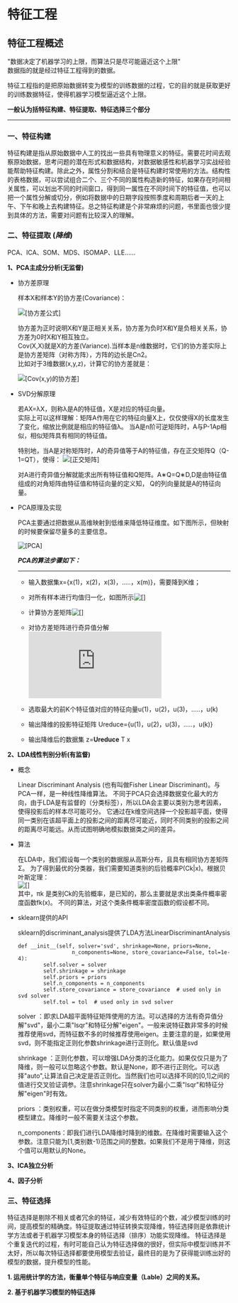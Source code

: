 # 特征工程

## 特征工程概述

"数据决定了机器学习的上限，而算法只是尽可能逼近这个上限" \
数据指的就是经过特征工程得到的数据。

特征工程指的是把原始数据转变为模型的训练数据的过程，它的目的就是获取更好的训练数据特征，使得机器学习模型逼近这个上限。

   **一般认为括特征构建、特征提取、特征选择三个部分**
 
   ---

### 一、特征构建

特征构建是指从原始数据中人工的找出一些具有物理意义的特征。需要花时间去观察原始数据，思考问题的潜在形式和数据结构，对数据敏感性和机器学习实战经验能帮助特征构建。除此之外，属性分割和结合是特征构建时常使用的方法。结构性的表格数据，可以尝试组合二个、三个不同的属性构造新的特征，如果存在时间相关属性，可以划出不同的时间窗口，得到同一属性在不同时间下的特征值，也可以把一个属性分解或切分，例如将数据中的日期字段按照季度和周期后者一天的上午、下午和晚上去构建特征。总之特征构建是个非常麻烦的问题，书里面也很少提到具体的方法，需要对问题有比较深入的理解。

### 二、特征提取 (_降维_)
PCA、ICA、SOM、MDS、ISOMAP、LLE……

**1、PCA主成分分析(无监督)**
* 协方差原理

    样本X和样本Y的协方差(Covariance)：
    
    ![[协方差公式]](https://images2017.cnblogs.com/blog/984656/201708/984656-20170830164626405-1764657020.png)        
    
    协方差为正时说明X和Y是正相关关系，协方差为负时X和Y是负相关关系，协方差为0时X和Y相互独立。\
    Cov(X,X)就是X的方差(Variance).当样本是n维数据时，它们的协方差实际上是协方差矩阵（对称方阵），方阵的边长是Cn2。\
    比如对于3维数据(x,y,z)，计算它的协方差就是：
    
    ![[Cov(x,y)的协方差]](https://images2017.cnblogs.com/blog/984656/201708/984656-20170830164644124-930328298.png)
    
* SVD分解原理
    
    若AX=λX，则称λ是A的特征值，X是对应的特征向量。\
    实际上可以这样理解：矩阵A作用在它的特征向量X上，仅仅使得X的长度发生了变化，缩放比例就是相应的特征值λ。
    当A是n阶可逆矩阵时，A与P-1Ap相似，相似矩阵具有相同的特征值。
    
    特别地，当A是对称矩阵时，A的奇异值等于A的特征值，存在正交矩阵Q（Q-1=QT），使得：
    ![[正交矩阵]](https://images2017.cnblogs.com/blog/984656/201708/984656-20170830164731343-1220904233.png)
    
    对A进行奇异值分解就能求出所有特征值和Q矩阵。A∗Q=Q∗D,D是由特征值组成的对角矩阵由特征值和特征向量的定义知，
    Q的列向量就是A的特征向量。
    
* PCA原理及实现

    PCA主要通过把数据从高维映射到低维来降低特征维度。如下图所示，但映射的时候要保留尽量多的主要信息。
    
    ![[PCA]](https://images2017.cnblogs.com/blog/984656/201708/984656-20170830165452593-348310486.png)
    
    **_PCA的算法步骤如下：_**
    
   ---
    - 输入数据集x={x(1)，x(2)，x(3)，.....，x(m)}，需要降到K维；
    - 对所有样本进行均值归一化，如图所示![[]](https://images2017.cnblogs.com/blog/984656/201708/984656-20170830171147905-1678387004.png)
    
    - 计算协方差矩阵![[]](https://images2017.cnblogs.com/blog/984656/201708/984656-20170830171317843-522396617.png)
    - 对协方差矩阵进行奇异值分解![[]](http://latex.codecogs.com/gif.latex?%5BU%2CS%2CV%5D%20%3D%20svd%28%5CSigma%29)
    - 选取最大的前K个特征值对应的特征向量u(1)，u(2)，u(3)，.....，u(k)
    - 输出降维的投影特征矩阵 Ureduce={u(1)，u(2)，u(3)，.....，u(k)}
    - 输出降维后的数据集 z=**Ureduce** T x

**2、LDA线性判别分析(有监督)**

   - 概念
     
     Linear Discriminant Analysis (也有叫做Fisher Linear Discriminant)。与PCA一样，是一种线性降维算法。
     不同于PCA只会选择数据变化最大的方向，由于LDA是有监督的（分类标签），所以LDA会主要以类别为思考因素，使得投影后的样本尽可能可分。
     它通过在k维空间选择一个投影超平面，使得同一类别在该超平面上的投影之间的距离尽可能近，同时不同类别的投影之间的距离尽可能远。从而试图明确地模拟数据类之间的差异。
    
   - 算法
   
     在LDA中，我们假设每一个类别的数据服从高斯分布，且具有相同协方差矩阵Σ。 
     为了得到最优的分类器，我们需要知道类别的后验概率P(Ck|x)。根据贝叶斯定理：\
     ![[]](https://img-blog.csdn.net/20171213150522931) \
     其中，πk  是类别Ck的先验概率，是已知的，那么主要就是求出类条件概率密度函数fk(x)。
     不同的算法，对这个类条件概率密度函数的假设都不同。
     
   - sklearn提供的API
     
     sklearn的discriminant_analysis提供了LDA方法LinearDiscriminantAnalysis
     
         def __init__(self, solver='svd', shrinkage=None, priors=None,
                          n_components=None, store_covariance=False, tol=1e-4):
                 self.solver = solver
                 self.shrinkage = shrinkage
                 self.priors = priors
                 self.n_components = n_components
                 self.store_covariance = store_covariance  # used only in svd solver
                 self.tol = tol  # used only in svd solver

     solver ：即求LDA超平面特征矩阵使用的方法。可以选择的方法有奇异值分解"svd"，最小二乘"lsqr"和特征分解"eigen"。一般来说特征数非常多的时候推荐使用svd，而特征数不多的时候推荐使用eigen。主要注意的是，如果使用svd，则不能指定正则化参数shrinkage进行正则化。默认值是svd
     
     shrinkage ：正则化参数，可以增强LDA分类的泛化能力。如果仅仅只是为了降维，则一般可以忽略这个参数。默认是None，即不进行正则化。可以选择"auto",让算法自己决定是否正则化。当然我们也可以选择不同的[0,1]之间的值进行交叉验证调参。注意shrinkage只在solver为最小二乘"lsqr"和特征分解"eigen"时有效。
     
     priors  ：类别权重，可以在做分类模型时指定不同类别的权重，进而影响分类模型建立。降维时一般不需要关注这个参数。
     
     n_components：即我们进行LDA降维时降到的维数。在降维时需要输入这个参数。注意只能为[1,类别数-1)范围之间的整数。如果我们不是用于降维，则这个值可以用默认的None。
     
**3、ICA独立分析**

**4、因子分析**

### 三、特征选择
特征选择是剔除不相关或者冗余的特征，减少有效特征的个数，减少模型训练的时间，提高模型的精确度。特征提取通过特征转换实现降维，特征选择则是依靠统计学方法或者于机器学习模型本身的特征选择（排序）功能实现降维。
特征选择是个重复迭代的过程，有时可能自己认为特征选择做的很好，但实际中模型训练并不太好，所以每次特征选择都要使用模型去验证，最终目的是为了获得能训练出好的模型的数据，提升模型的性能。

**1. 运用统计学的方法，衡量单个特征与响应变量（Lable）之间的关系。**

**2. 基于机器学习模型的特征选择**
